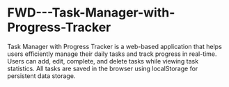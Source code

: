 # FWD---Task-Manager-with-Progress-Tracker
Task Manager with Progress Tracker is a web-based application that helps users efficiently manage their daily tasks and track progress in real-time. Users can add, edit, complete, and delete tasks while viewing task statistics. All tasks are saved in the browser using localStorage for persistent data storage.

